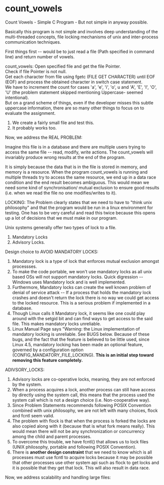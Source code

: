 # count_vowels
Count Vowels - Simple C Program - But not simple in anyway possible.

Basically this program is not simple and involves deep understanding of the multi-threaded concepts, file locking mechanisms of unix and inter-process communication techniques.

First things first --  would be to just read a file (Path specified in command line) and return number of vowels.

count_vowels:
Open specified file and get the file Pointer.\
Check if file Pointer is not null.\
Get each character from file using fgetc (FILE GET CHARACTER) until EOF (EOF) and process the obtained character in switch case statement.\
We have to increment the count for cases 'a', 'e', 'i', 'o', u and 'A', 'E', 'I', 'O', 'U' (the problem statement skipped mentioning Uppercase- seemed intentional).\
But on a grand scheme of things, even if the developer misses this subtle uppercase information, there are so many other things to focus on to evaluate the assignment.

1. We create a fairly small file and test this.
2. It probably works too.


Now, we address the REAL PROBLEM:

Imagine this file is in a database and there are multiple users trying to access the same file -- read, modify, write actions.
The count_vowels will invariably produce wrong results at the end of the program. 

It is simply because the data that is in the file is stored in memory, and memory is a resource.
When the program count_vowels is running and multiple threads try to access the same resource, we end up in a data race condition and the end result becomes ambiguous.
This would mean we need some kind of synchronisation/ mutual exclusion to ensure good results (i.e. when we read the file no one modifies/writes to it).

LOCKING:
The Problem clearly states that we need to have to "think unix philosophy" and that the program would be run in a linux environment for testing.
One has to be very careful and read this twice because this opens up a lot of decisions that we must make in our program.

Unix systems generally offer two types of lock to a file.
1. Mandatory Locks
2. Advisory Locks.

Design choice to AVOID MANDATORY LOCKS:
1. Mandatory lock is a type of lock that enforces mutual exclusion amongst processses.
2. To make the code portable, we won't use mandatory locks as all unix based OSs will not support mandatory locks. Quick digression -- Windows uses Mandatory lock and is well implemented.
3. Furthermore, Mandatory locks can create the well known problem of denial of service attack -- If a process that holds the mandatory lock crashes and doesn't return the lock there is no way we could get access to the locked resource. This is a serious problem if implemented in a database.
4. Though Linux calls it Mandatory lock, it seems like one could play around with the setgid bit and can find ways to get access to the said file. This makes mandatory locks unreliable.
5. Linux Manual Page says "Warning: the Linux implementation of mandatory locking is unreliable.  See BUGS below.  Because of these bugs, and the fact
   that the feature is believed to be little used, since Linux 4.5, mandatory locking has been made an optional feature, governed by
   a configuration option (CONFIG_MANDATORY_FILE_LOCKING). **This is an initial step toward removing this feature completely.**
   
 ADIVSORY_LOCKS:
 1. Advisory locks are co-operative locks, meaning, they are not enforced by the system.
 2. When a process acquires a lock, another process can still have access by directly using the system call, this means that the process used the system call which is not a design choice (i.e. Non-cooperative way).
 3. Since Problem Statements recommends following POSIX Convention combined with unix philosophy, we are not left with many choices, flock and fcntl seem valid.
 4. The problem with flock is that when the process is forked the locks are also copied along with it (because that is what fork means really). This would mean there will not be any synchronization or concurrency among the child and parent processes.
 5. To overcome this trouble, we have fcntl() that allows us to lock files (UNIX philosophy, portable and following POSIX Convention).
 6. There is **another design constraint** that we need to know which is all processes must use fcntl to acquire locks because it may be possible that other processes use other system api such as flock to get locks and it is possible that they get that lock. This will also result in data race.
 
 Now, we address scalability and handling large files:
 
 








